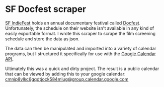 SF Docfest scraper
===============

[SF IndieFest](http://sfindie.com/connect/) holds an annual documentary festival called [Docfest](http://sfindie.com/festivals/sf-docfest/). Unfortunately, the schedule on their website isn't available in any kind of easily exportable format. I wrote this scraper to scrape the film screening schedule and store the data as json.

The data can then be manipulated and imported into a variety of calendar programs, but I structured it specifically for use with the [Google Calendar API](https://gist.github.com/mcmguaba/5640569).

Ultimately this was a quick and dirty project. The result is a public calendar that can be viewed by adding this to your google calendar:
cmnip8vlkc6gqdtjock584mlug@group.calendar.google.com

